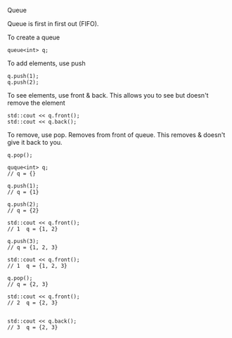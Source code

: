 Queue

Queue is first in first out (FIFO).

To create a queue
```
queue<int> q;
```

To add elements, use push 
```
q.push(1);
q.push(2);
```

To see elements, use front & back. This allows you to see but doesn't remove the element
```
std::cout << q.front();
std::cout << q.back();
```

To remove, use pop. Removes from front of queue. This removes & doesn't give it back to you.
```
q.pop();
```


```
quque<int> q;     
// q = {}

q.push(1); 
// q = {1}

q.push(2); 
// q = {2}

std::cout << q.front();
// 1  q = {1, 2}

q.push(3);
// q = {1, 2, 3}

std::cout << q.front();
// 1  q = {1, 2, 3}

q.pop();
// q = {2, 3}

std::cout << q.front();
// 2  q = {2, 3}


std::cout << q.back();
// 3  q = {2, 3}


```
